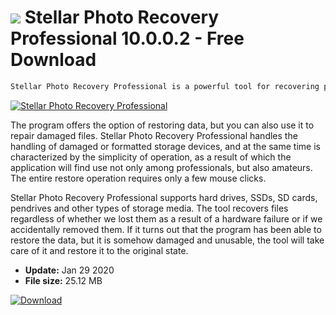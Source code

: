 # ![](https://cdn.softexe.net/static/icon/5/stellar-photo-recovery-professional-9512.png) Stellar Photo Recovery Professional 10.0.0.2 - Free Download

```sh
Stellar Photo Recovery Professional is a powerful tool for recovering photos, videos and music.
```
[![Stellar Photo Recovery Professional](https://gallery.dpcdn.pl/imgc/Tools/86519/g_-_420x350_1.5_-_x90de1f3f-b220-4319-901b-5bca6df858bf.jpg)](https://softexe.net/win/disks-files/data-recovery/stellar-photo-recovery-professional:aepb.html)

The program offers the option of restoring data, but you can also use it to repair damaged files. Stellar Photo Recovery Professional handles the handling of damaged or formatted storage devices, and at the same time is characterized by the simplicity of operation, as a result of which the application will find use not only among professionals, but also amateurs. The entire restore operation requires only a few mouse clicks.
 
 Stellar Photo Recovery Professional supports hard drives, SSDs, SD cards, pendrives and other types of storage media. The tool recovers files regardless of whether we lost them as a result of a hardware failure or if we accidentally removed them. If it turns out that the program has been able to restore the data, but it is somehow damaged and unusable, the tool will take care of it and restore it to the original state.


- **Update:** Jan 29 2020
- **File size:** 25.12 MB

[![Download](https://cdn.softexe.net/static/img/download.png)](https://softexe.net/win/disks-files/data-recovery/stellar-photo-recovery-professional:aepb.html)

